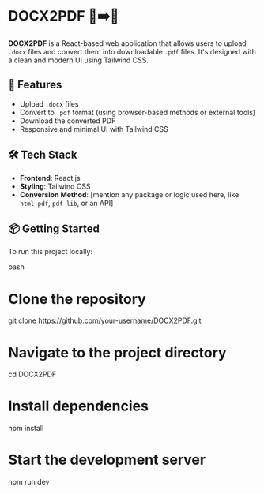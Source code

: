 # DOCX2PDF 📝➡️📄

**DOCX2PDF** is a React-based web application that allows users to upload `.docx` files and convert them into downloadable `.pdf` files. It's designed with a clean and modern UI using Tailwind CSS.

## 🌟 Features

- Upload `.docx` files
- Convert to `.pdf` format (using browser-based methods or external tools)
- Download the converted PDF
- Responsive and minimal UI with Tailwind CSS

## 🛠️ Tech Stack

- **Frontend**: React.js
- **Styling**: Tailwind CSS
- **Conversion Method**: [mention any package or logic used here, like `html-pdf`, `pdf-lib`, or an API]

## 📦 Getting Started

To run this project locally:

bash
# Clone the repository
git clone https://github.com/your-username/DOCX2PDF.git

# Navigate to the project directory
cd DOCX2PDF

# Install dependencies
npm install

# Start the development server
npm run dev
